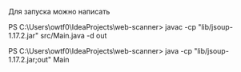 Для запуска можно написать 

PS C:\Users\owtf0\IdeaProjects\web-scanner> javac -cp "lib/jsoup-1.17.2.jar" src/Main.java -d out

PS C:\Users\owtf0\IdeaProjects\web-scanner> java -cp "lib/jsoup-1.17.2.jar;out" Main
